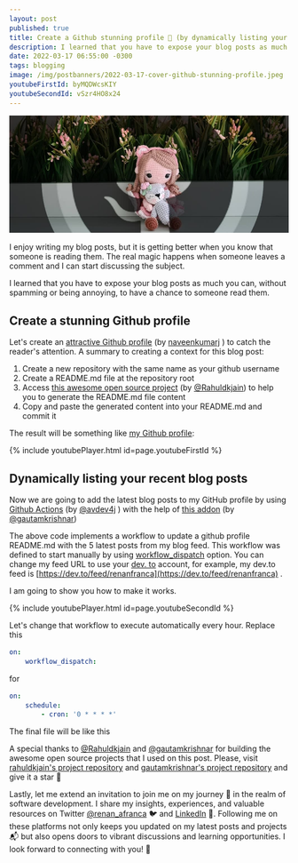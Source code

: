 ```yaml
---
layout: post
published: true
title: Create a Github stunning profile 💫 (by dynamically listing your recent blog posts)
description: I learned that you have to expose your blog posts as much you can, without spamming or being annoying, to have a chance to someone read them.
date: 2022-03-17 06:55:00 -0300
tags: blogging
image: /img/postbanners/2022-03-17-cover-github-stunning-profile.jpeg
youtubeFirstId: byMQDWcsKIY
youtubeSecondId: vSzr4HO8x24
---
```

![cover image](/img/postbanners/2022-03-17-cover-github-stunning-profile.jpeg)

I enjoy writing my blog posts, but it is getting better when you know that someone is reading them. The real magic happens when someone leaves a comment and I can start discussing the subject. 

I learned that you have to expose your blog posts as much you can, without spamming or being annoying, to have a chance to someone read them.

## Create a stunning Github profile

Let's create an [attractive Github profile](https://naveenkumarj.hashnode.dev/tricks-and-hacks-how-to-make-your-github-profile-readmemd-looks-stunning-within-3-steps) (by  [naveenkumarj](https://www.linkedin.com/in/naveenkumar-j-610147174/)  )  to catch the reader's attention. A summary to creating a context for this blog post:

1. Create a new repository with the same name as your github username 
2. Create a README.md file at the repository root
3. Access [this awesome open source project](https://rahuldkjain.github.io/gh-profile-readme-generator/) (by [@Rahuldkjain](https://twitter.com/Rahuldkjain)) to help you to generate the README.md file content
4. Copy and paste the generated content into your README.md and commit it

The result will be something like [my Github profile](https://github.com/renanfranca):

{% include youtubePlayer.html id=page.youtubeFirstId %}

## Dynamically listing your recent blog posts

Now we are going to add the latest blog posts to my GitHub profile by using [Github Actions](https://dev.to/entando/get-started-with-github-actions-1gde) (by [@avdev4j](https://twitter.com/avdev4j) ) with the help of [this addon](https://github.com/gautamkrishnar/blog-post-workflow) (by [@gautamkrishnar](https://twitter.com/gautamkrishnar))

<script src="https://gist.github.com/renanfranca/66eef25dd7fb00ace885e07d049cfc79.js"></script>

The above code implements a workflow to update a github profile README.md with the 5 latest posts from my blog feed. This workflow was defined to start manually by using [workflow_dispatch](https://docs.github.com/en/actions/using-workflows/events-that-trigger-workflows#workflow_dispatch) option. You can change my feed URL to use your [dev. to](http://dev.to) account, for example, my dev.to feed is [https://dev.to/feed/renanfranca](https://dev.to/feed/renanfranca) .

I am going to show you how to make it works.

{% include youtubePlayer.html id=page.youtubeSecondId %}

Let's change that workflow to execute automatically every hour. Replace this
```yaml
on: 
    workflow_dispatch:
```
for 

```yaml
on: 
    schedule:
        - cron: '0 * * * *'
```
The final file will be like this

<script src="https://gist.github.com/renanfranca/8fe7bf5c34cbc28e849c0bc14fea2437.js"></script>

A special thanks to [@Rahuldkjain](https://twitter.com/Rahuldkjain) and [@gautamkrishnar](https://twitter.com/gautamkrishnar) for building the awesome open source projects that I used on this post. Please, visit [rahuldkjain's project repository](https://github.com/rahuldkjain/github-profile-readme-generator) and [gautamkrishnar's project repository](https://github.com/gautamkrishnar/blog-post-workflow) and give it a star 🤩

Lastly, let me extend an invitation to join me on my journey 🚀 in the realm of software development. I share my insights, experiences, and valuable resources on Twitter [@renan_afranca](https://www.twitter.com/renan_afranca) 🐦 and [LinkedIn](https://www.linkedin.com/in/renan-af) 📎. Following me on these platforms not only keeps you updated on my latest posts and projects 📬 but also opens doors to vibrant discussions and learning opportunities. I look forward to connecting with you! 💼
